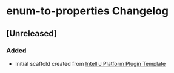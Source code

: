 <!-- Keep a Changelog guide -> https://keepachangelog.com -->

# enum-to-properties Changelog

## [Unreleased]
### Added
- Initial scaffold created from [IntelliJ Platform Plugin Template](https://github.com/JetBrains/intellij-platform-plugin-template)
